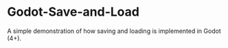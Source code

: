 # Godot-Save-and-Load
A simple demonstration of how saving and loading is implemented in Godot (4+).
